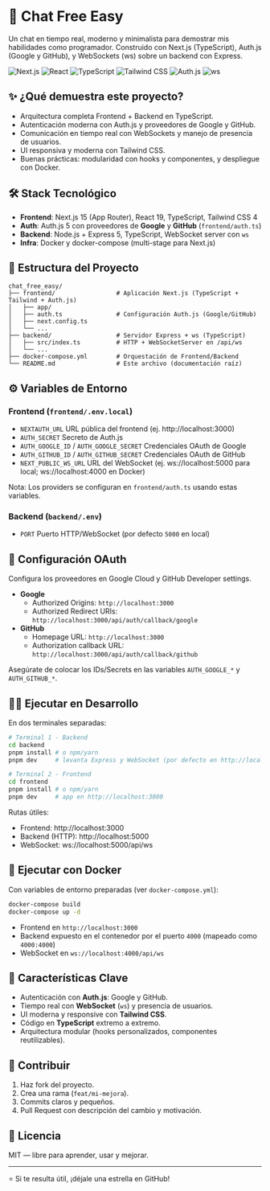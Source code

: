 # 💬 Chat Free Easy

Un chat en tiempo real, moderno y minimalista para demostrar mis habilidades como programador. Construido con Next.js (TypeScript), Auth.js (Google y GitHub), y WebSockets (ws) sobre un backend con Express.

![Next.js](https://img.shields.io/badge/Next.js-15.5.3-black?style=for-the-badge&logo=next.js)
![React](https://img.shields.io/badge/React-19.1.0-61DAFB?style=for-the-badge&logo=react)
![TypeScript](https://img.shields.io/badge/TypeScript-5.0-3178C6?style=for-the-badge&logo=typescript)
![Tailwind CSS](https://img.shields.io/badge/Tailwind_CSS-4.0-38B2AC?style=for-the-badge&logo=tailwind-css)
![Auth.js](https://img.shields.io/badge/Auth.js-5.0-000?style=for-the-badge)
![ws](https://img.shields.io/badge/ws-8.18.3-blue?style=for-the-badge)

## ✨ ¿Qué demuestra este proyecto?

- Arquitectura completa Frontend + Backend en TypeScript.
- Autenticación moderna con Auth.js y proveedores de Google y GitHub.
- Comunicación en tiempo real con WebSockets y manejo de presencia de usuarios.
- UI responsiva y moderna con Tailwind CSS.
- Buenas prácticas: modularidad con hooks y componentes, y despliegue con Docker.

## 🛠️ Stack Tecnológico

- **Frontend**: Next.js 15 (App Router), React 19, TypeScript, Tailwind CSS 4
- **Auth**: Auth.js 5 con proveedores de **Google** y **GitHub** (`frontend/auth.ts`)
- **Backend**: Node.js + Express 5, TypeScript, WebSocket server con `ws`
- **Infra**: Docker y docker-compose (multi-stage para Next.js)

## 📁 Estructura del Proyecto

```
chat_free_easy/
├── frontend/                 # Aplicación Next.js (TypeScript + Tailwind + Auth.js)
│   ├── app/
│   ├── auth.ts               # Configuración Auth.js (Google/GitHub)
│   ├── next.config.ts
│   └── ...
├── backend/                  # Servidor Express + ws (TypeScript)
│   ├── src/index.ts          # HTTP + WebSocketServer en /api/ws
│   └── ...
├── docker-compose.yml        # Orquestación de Frontend/Backend
└── README.md                 # Este archivo (documentación raíz)
```

## ⚙️ Variables de Entorno

### Frontend (`frontend/.env.local`)
- `NEXTAUTH_URL` URL pública del frontend (ej. http://localhost:3000)
- `AUTH_SECRET` Secreto de Auth.js
- `AUTH_GOOGLE_ID` / `AUTH_GOOGLE_SECRET` Credenciales OAuth de Google
- `AUTH_GITHUB_ID` / `AUTH_GITHUB_SECRET` Credenciales OAuth de GitHub
- `NEXT_PUBLIC_WS_URL` URL del WebSocket (ej. ws://localhost:5000 para local; ws://localhost:4000 en Docker)

Nota: Los providers se configuran en `frontend/auth.ts` usando estas variables.

### Backend (`backend/.env`)
- `PORT` Puerto HTTP/WebSocket (por defecto `5000` en local)

## 🔐 Configuración OAuth

Configura los proveedores en Google Cloud y GitHub Developer settings.

- **Google**
  - Authorized Origins: `http://localhost:3000`
  - Authorized Redirect URIs: `http://localhost:3000/api/auth/callback/google`
- **GitHub**
  - Homepage URL: `http://localhost:3000`
  - Authorization callback URL: `http://localhost:3000/api/auth/callback/github`

Asegúrate de colocar los IDs/Secrets en las variables `AUTH_GOOGLE_*` y `AUTH_GITHUB_*`.

## 🏃‍♂️ Ejecutar en Desarrollo

En dos terminales separadas:

```bash
# Terminal 1 - Backend
cd backend
pnpm install # o npm/yarn
pnpm dev     # levanta Express y WebSocket (por defecto en http://localhost:5000)

# Terminal 2 - Frontend
cd frontend
pnpm install # o npm/yarn
pnpm dev     # app en http://localhost:3000
```

Rutas útiles:
- Frontend: http://localhost:3000
- Backend (HTTP): http://localhost:5000
- WebSocket: ws://localhost:5000/api/ws

## 🐳 Ejecutar con Docker

Con variables de entorno preparadas (ver `docker-compose.yml`):

```bash
docker-compose build
docker-compose up -d
```

- Frontend en `http://localhost:3000`
- Backend expuesto en el contenedor por el puerto `4000` (mapeado como `4000:4000`)
- WebSocket en `ws://localhost:4000/api/ws`

## 🧩 Características Clave

- Autenticación con **Auth.js**: Google y GitHub.
- Tiempo real con **WebSocket** (`ws`) y presencia de usuarios.
- UI moderna y responsive con **Tailwind CSS**.
- Código en **TypeScript** extremo a extremo.
- Arquitectura modular (hooks personalizados, componentes reutilizables).

## 🤝 Contribuir

1. Haz fork del proyecto.
2. Crea una rama (`feat/mi-mejora`).
3. Commits claros y pequeños.
4. Pull Request con descripción del cambio y motivación.

## 📄 Licencia

MIT — libre para aprender, usar y mejorar.

---

⭐ Si te resulta útil, ¡déjale una estrella en GitHub!
